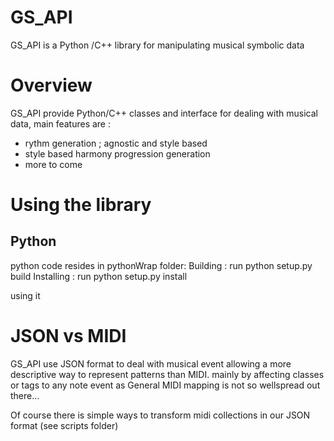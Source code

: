 GS_API
===

GS_API is a Python /C++ library for manipulating musical symbolic data


Overview
==
GS_API provide Python/C++ classes and interface for dealing with musical data, main features are :

* rythm generation ; agnostic and style based
* style based harmony progression generation
* more to come


Using the library
==
Python
-
python code resides in pythonWrap folder:
Building : run python setup.py build
Installing : run python setup.py install

using it

JSON vs MIDI
==
GS_API use JSON format to deal with musical event allowing a more descriptive way to represent patterns than MIDI. mainly by affecting classes or tags to any note event as General MIDI mapping is not so wellspread out there...

Of course there is simple ways to transform midi collections in our JSON format (see scripts folder)



